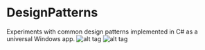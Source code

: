 # DesignPatterns
Experiments with common design patterns implemented in C# as a universal Windows app. 
![alt tag](https://raw.githubusercontent.com/stenobot/designpatterns/screenshots/designpatterns1.png)
![alt tag](https://raw.githubusercontent.com/stenobot/designpatterns/screenshots/designpatterns2.png)


